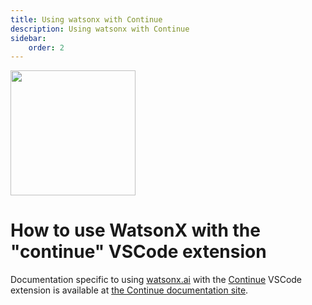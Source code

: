 ```yaml
---
title: Using watsonx with Continue
description: Using watsonx with Continue
sidebar:
    order: 2
---
```



<img src="https://github.com/user-attachments/assets/1cd6c1eb-2e79-478f-8e66-3c34f6dd2868" width=200>


# How to use WatsonX with the "continue" VSCode extension



Documentation specific to using [watsonx.ai](http://watsonx.ai) with the [Continue](https://continue.dev) VSCode extension is available at [the Continue documentation site](https://docs.continue.dev/customize/model-providers/more/watsonx).


